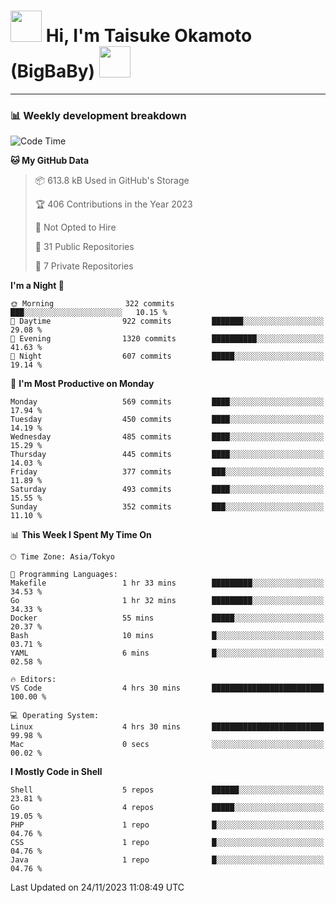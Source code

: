<!-- Title -->
<h1>
    <img src="https://media.tenor.com/TlyRveJkgo4AAAAi/cloud-cloud-strife.gif" width="50"/> 
    Hi, I'm Taisuke Okamoto (BigBaBy) 
    <img src="https://media.tenor.com/TlyRveJkgo4AAAAi/cloud-cloud-strife.gif" width="50"/>
</h1>

---

<h3> 📊 Weekly development breakdown </h3>
<!-- waka-readme-stats -->

<!--START_SECTION:waka-->
![Code Time](http://img.shields.io/badge/Code%20Time-1%2C659%20hrs%2010%20mins-blue)

**🐱 My GitHub Data** 

> 📦 613.8 kB Used in GitHub's Storage 
 > 
> 🏆 406 Contributions in the Year 2023
 > 
> 🚫 Not Opted to Hire
 > 
> 📜 31 Public Repositories 
 > 
> 🔑 7 Private Repositories 
 > 
**I'm a Night 🦉** 

```text
🌞 Morning                322 commits         ███░░░░░░░░░░░░░░░░░░░░░░   10.15 % 
🌆 Daytime                922 commits         ███████░░░░░░░░░░░░░░░░░░   29.08 % 
🌃 Evening                1320 commits        ██████████░░░░░░░░░░░░░░░   41.63 % 
🌙 Night                  607 commits         █████░░░░░░░░░░░░░░░░░░░░   19.14 % 
```
📅 **I'm Most Productive on Monday** 

```text
Monday                   569 commits         ████░░░░░░░░░░░░░░░░░░░░░   17.94 % 
Tuesday                  450 commits         ████░░░░░░░░░░░░░░░░░░░░░   14.19 % 
Wednesday                485 commits         ████░░░░░░░░░░░░░░░░░░░░░   15.29 % 
Thursday                 445 commits         ████░░░░░░░░░░░░░░░░░░░░░   14.03 % 
Friday                   377 commits         ███░░░░░░░░░░░░░░░░░░░░░░   11.89 % 
Saturday                 493 commits         ████░░░░░░░░░░░░░░░░░░░░░   15.55 % 
Sunday                   352 commits         ███░░░░░░░░░░░░░░░░░░░░░░   11.10 % 
```


📊 **This Week I Spent My Time On** 

```text
🕑︎ Time Zone: Asia/Tokyo

💬 Programming Languages: 
Makefile                 1 hr 33 mins        █████████░░░░░░░░░░░░░░░░   34.53 % 
Go                       1 hr 32 mins        █████████░░░░░░░░░░░░░░░░   34.33 % 
Docker                   55 mins             █████░░░░░░░░░░░░░░░░░░░░   20.37 % 
Bash                     10 mins             █░░░░░░░░░░░░░░░░░░░░░░░░   03.71 % 
YAML                     6 mins              █░░░░░░░░░░░░░░░░░░░░░░░░   02.58 % 

🔥 Editors: 
VS Code                  4 hrs 30 mins       █████████████████████████   100.00 % 

💻 Operating System: 
Linux                    4 hrs 30 mins       █████████████████████████   99.98 % 
Mac                      0 secs              ░░░░░░░░░░░░░░░░░░░░░░░░░   00.02 % 
```

**I Mostly Code in Shell** 

```text
Shell                    5 repos             ██████░░░░░░░░░░░░░░░░░░░   23.81 % 
Go                       4 repos             █████░░░░░░░░░░░░░░░░░░░░   19.05 % 
PHP                      1 repo              █░░░░░░░░░░░░░░░░░░░░░░░░   04.76 % 
CSS                      1 repo              █░░░░░░░░░░░░░░░░░░░░░░░░   04.76 % 
Java                     1 repo              █░░░░░░░░░░░░░░░░░░░░░░░░   04.76 % 
```




 Last Updated on 24/11/2023 11:08:49 UTC
<!--END_SECTION:waka-->
